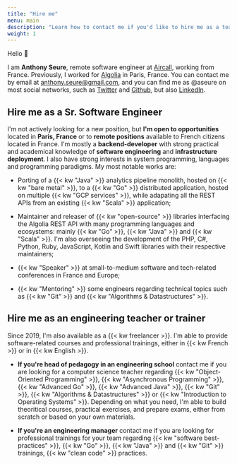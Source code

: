 ```yaml
---
title: "Hire me"
menu: main
description: "Learn how to contact me if you'd like to hire me as a teacher in engineering school or as a professional trainer for your software-engineering team."
weight: 1
---
```


Hello 👋

I am **Anthony Seure**, remote software engineer at [Aircall](https://aircall.io/), working from France. Previously, I worked for [Algolia](https://www.algolia.com/) in Paris, France. You can contact me by email at [anthony.seure@gmail.com](mailto:anthony.seure@gmail.com), and you can find me as @aseure on most social networks, such as [Twitter](https://twitter.com/aseure) and [Github](https://github.com/aseure), but also [LinkedIn](https://www.linkedin.com/in/anthony-seure-a3115364/).

## Hire me as a Sr. Software Engineer

I'm not actively looking for a new position, but **I'm open to opportunities** located in **Paris, France** or to **remote positions** available to French citizens located in France. I'm mostly a **backend-developer** with strong practical and academical knowledge of **software engineering** and **infrastructure deployment**. I also have strong interests in system programming, languages and programming paradigms. My most notable works are:

- Porting of a {{< kw "Java" >}} analytics pipeline monolith, hosted on {{< kw "bare metal" >}}, to a {{< kw "Go" >}} distributed application, hosted on multiple {{< kw "GCP services" >}}, while adapating all the REST APIs from an existing {{< kw "Scala" >}} application;

- Maintainer and releaser of {{< kw "open-source" >}} libraries interfacing the Algolia REST API with many programming languages and ecosystems: mainly {{< kw "Go" >}}, {{< kw "Java" >}} and {{< kw "Scala" >}}. I'm also overseeing the development of the PHP, C#, Python, Ruby, JavaScript, Kotlin and Swift libraries with their respective maintainers;

- {{< kw "Speaker" >}} at small-to-medium software and tech-related conferences in France and Europe;

- {{< kw "Mentoring" >}} some engineers regarding technical topics such as {{< kw "Git" >}} and {{< kw "Algorithms & Datastructures" >}}.

## Hire me as an engineering teacher or trainer

Since 2019, I'm also available as a {{< kw freelancer >}}. I'm able to provide software-related courses and professional trainings, either in {{< kw French >}} or in {{< kw English >}}.

- **If you're head of pedagogy in an engineering school** contact me if you are looking for a computer science teacher regarding {{< kw "Object-Oriented Programming" >}}, {{< kw "Asynchronous Programming" >}}, {{< kw "Advanced Go" >}}, {{< kw "Advanced Java" >}}, {{< kw "Git" >}}, {{< kw "Algorithms & Datastructures" >}} or {{< kw "Introduction to Operating Systems" >}}. Depending on what you need, I'm able to build theoritical courses, practical exercises, and prepare exams, either from scratch or based on your own materials.

- **If you're an engineering manager** contact me if you are looking for professional trainings for your team regarding {{< kw "software best-practices" >}}, {{< kw "Go" >}}, {{< kw "Java" >}} and {{< kw "Git" >}} trainings, {{< kw "clean code" >}} practices.
